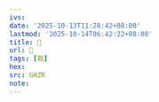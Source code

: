 ```yaml
---
ivs:
date: '2025-10-13T11:28:42+08:00'
lastmod: '2025-10-14T06:42:22+08:00'
title: 󰞑
url: 󰞑
tags: [㼬]
hex: 
src: GHZR
note:
---
```

